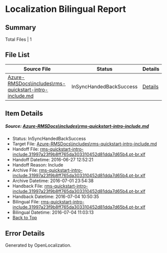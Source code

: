 # <a name='report-top'></a> Localization Bilingual Report

## Summary
 Total Files | 1

## File List
 Source File | Status | Details 
 ----------- | ------ | ------- 
 [Azure-RMSDocs\includes\rms-quickstart-intro-include.md](https://github.com/Microsoft/Azure-RMSDocs-pr/blob/5b56229ad5e234663a23812b09a7f934d6738e5a/Azure-RMSDocs/includes/rms-quickstart-intro-include.md) | InSyncHandedBackSuccess | [Details](#20715a7298d29bcf817ddbfc809eb84ead8d97ef145)

## Item Details
##### <a name='20715a7298d29bcf817ddbfc809eb84ead8d97ef145'></a> Source: [Azure-RMSDocs\includes\rms-quickstart-intro-include.md](https://github.com/Microsoft/Azure-RMSDocs-pr/blob/5b56229ad5e234663a23812b09a7f934d6738e5a/Azure-RMSDocs/includes/rms-quickstart-intro-include.md)
* Status: InSyncHandedBackSuccess
* Target File: [Azure-RMSDocs\includes\rms-quickstart-intro-include.md](https://github.com/Microsoft/Azure-RMSDocs-pr.pt-br/blob/77cf5aa7ad8bd19647dde871376c4dae061104b5/Azure-RMSDocs/includes/rms-quickstart-intro-include.md)
* Handoff File: [rms-quickstart-intro-include.31997a23f9b8ff765da303310452d81dda7d65b4.pt-br.xlf](https://github.com/Microsoft/EM.handoff/blob/ff3349e33da1bafa1563900adf2e53948faea10f/ol-handoff/Microsoft/Azure-RMSDocs-pr.pt-br/master/rms-quickstart-intro-include.31997a23f9b8ff765da303310452d81dda7d65b4.pt-br.xlf)
* Handoff Datetime: 2016-06-27 12:52:21
* Handoff Reason: Include
* Archive File: [rms-quickstart-intro-include.31997a23f9b8ff765da303310452d81dda7d65b4.pt-br.xlf](https://github.com/Microsoft/EM.handoff/blob/f64b43e8e1290679fe7c80ac4bc22501d6d31064/ol-handoff/Microsoft/Azure-RMSDocs-pr.pt-br/master/archive/rms-quickstart-intro-include.31997a23f9b8ff765da303310452d81dda7d65b4.pt-br.xlf)
* Archive Datetime: 2016-07-01 23:54:38
* Handback File: [rms-quickstart-intro-include.31997a23f9b8ff765da303310452d81dda7d65b4.pt-br.xlf](https://github.com/Microsoft/EM.handback/blob/d3c040558e2af7faa4aeab4881d09b1f154acca7/ol-handback/Microsoft/Azure-RMSDocs-pr.pt-br/master/rms-quickstart-intro-include.31997a23f9b8ff765da303310452d81dda7d65b4.pt-br.xlf)
* Handback Datetime: 2016-07-04 10:50:35
* Bilingual File: [rms-quickstart-intro-include.31997a23f9b8ff765da303310452d81dda7d65b4.pt-br.xlf](https://github.com/Microsoft/EM.handback/blob/d3c040558e2af7faa4aeab4881d09b1f154acca7/ol-handback/Microsoft/Azure-RMSDocs-pr.pt-br/master/rms-quickstart-intro-include.31997a23f9b8ff765da303310452d81dda7d65b4.pt-br.xlf)
* Bilingual Datetime: 2016-07-04 11:03:13
* [Back to Top](#report-top)


## Error Details

Generated by OpenLocalization.

